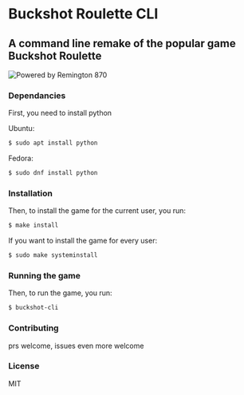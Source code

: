 # Buckshot Roulette CLI
## A command line remake of the popular game Buckshot Roulette

![Powered by Remington 870](https://img.shields.io/badge/Powered_by-Remington_870-brown?style=for-the-badge&color=502F03)

### Dependancies
First, you need to install python

Ubuntu:
```bash
$ sudo apt install python
```

Fedora:
```bash
$ sudo dnf install python
```

### Installation

Then, to install the game for the current user, you run:
```bash
$ make install
```
If you want to install the game for every user:
```bash
$ sudo make systeminstall
```

### Running the game

Then, to run the game, you run:
```bash
$ buckshot-cli
```

### Contributing
prs welcome, issues even more welcome

### License
MIT
